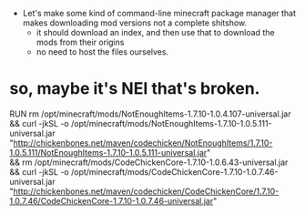 - Let's make some kind of command-line minecraft package manager that makes downloading mod versions not a complete shitshow.
	- it should download an index, and then use that to download the mods from their origins
	- no need to host the files ourselves.

	

# so, maybe it's NEI that's broken.
RUN rm /opt/minecraft/mods/NotEnoughItems-1.7.10-1.0.4.107-universal.jar \
 && curl -jkSL -o /opt/minecraft/mods/NotEnoughItems-1.7.10-1.0.5.111-universal.jar "http://chickenbones.net/maven/codechicken/NotEnoughItems/1.7.10-1.0.5.111/NotEnoughItems-1.7.10-1.0.5.111-universal.jar" \
 && rm /opt/minecraft/mods/CodeChickenCore-1.7.10-1.0.6.43-universal.jar \
 && curl -jkSL -o /opt/minecraft/mods/CodeChickenCore-1.7.10-1.0.7.46-universal.jar "http://chickenbones.net/maven/codechicken/CodeChickenCore/1.7.10-1.0.7.46/CodeChickenCore-1.7.10-1.0.7.46-universal.jar"
